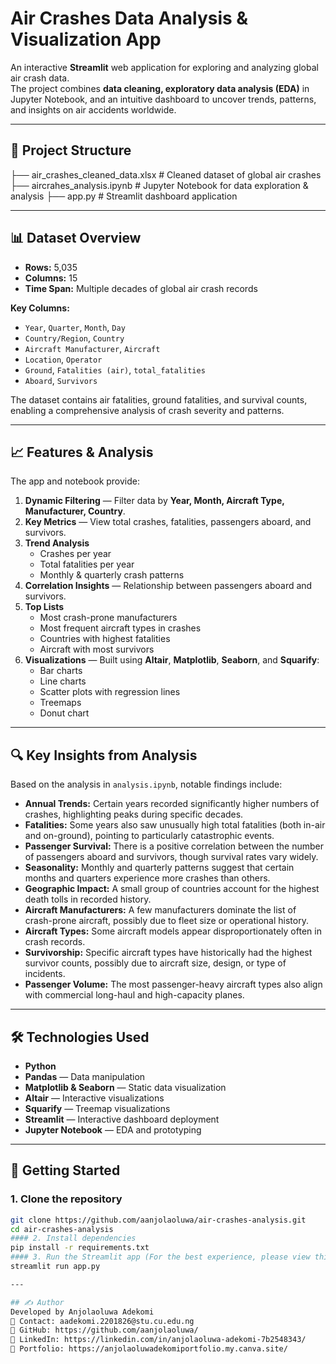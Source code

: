 # **Air Crashes Data Analysis & Visualization App**

An interactive **Streamlit** web application for exploring and analyzing global air crash data.  
The project combines **data cleaning, exploratory data analysis (EDA)** in Jupyter Notebook, and an intuitive dashboard to uncover trends, patterns, and insights on air accidents worldwide.

---

## 📂 Project Structure
├── air_crashes_cleaned_data.xlsx # Cleaned dataset of global air crashes
├── aircrahes_analysis.ipynb # Jupyter Notebook for data exploration & analysis
├── app.py # Streamlit dashboard application


---

## 📊 Dataset Overview

- **Rows:** 5,035  
- **Columns:** 15  
- **Time Span:** Multiple decades of global air crash records  

**Key Columns:**
- `Year`, `Quarter`, `Month`, `Day`
- `Country/Region`, `Country`
- `Aircraft Manufacturer`, `Aircraft`
- `Location`, `Operator`
- `Ground`, `Fatalities (air)`, `total_fatalities`
- `Aboard`, `Survivors`

The dataset contains air fatalities, ground fatalities, and survival counts, enabling a comprehensive analysis of crash severity and patterns.

---

## 📈 Features & Analysis

The app and notebook provide:

1. **Dynamic Filtering** — Filter data by **Year, Month, Aircraft Type, Manufacturer, Country**.
2. **Key Metrics** — View total crashes, fatalities, passengers aboard, and survivors.
3. **Trend Analysis**  
   - Crashes per year  
   - Total fatalities per year  
   - Monthly & quarterly crash patterns
4. **Correlation Insights** — Relationship between passengers aboard and survivors.
5. **Top Lists**  
   - Most crash-prone manufacturers  
   - Most frequent aircraft types in crashes  
   - Countries with highest fatalities  
   - Aircraft with most survivors
6. **Visualizations** — Built using **Altair**, **Matplotlib**, **Seaborn**, and **Squarify**:
   - Bar charts
   - Line charts
   - Scatter plots with regression lines
   - Treemaps
   - Donut chart

---

## 🔍 Key Insights from Analysis

Based on the analysis in `analysis.ipynb`, notable findings include:

- **Annual Trends:** Certain years recorded significantly higher numbers of crashes, highlighting peaks during specific decades.
- **Fatalities:** Some years also saw unusually high total fatalities (both in-air and on-ground), pointing to particularly catastrophic events.
- **Passenger Survival:** There is a positive correlation between the number of passengers aboard and survivors, though survival rates vary widely.
- **Seasonality:** Monthly and quarterly patterns suggest that certain months and quarters experience more crashes than others.
- **Geographic Impact:** A small group of countries account for the highest death tolls in recorded history.
- **Aircraft Manufacturers:** A few manufacturers dominate the list of crash-prone aircraft, possibly due to fleet size or operational history.
- **Aircraft Types:** Some aircraft models appear disproportionately often in crash records.
- **Survivorship:** Specific aircraft types have historically had the highest survivor counts, possibly due to aircraft size, design, or type of incidents.
- **Passenger Volume:** The most passenger-heavy aircraft types also align with commercial long-haul and high-capacity planes.

---

## 🛠️ Technologies Used

- **Python**
- **Pandas** — Data manipulation  
- **Matplotlib & Seaborn** — Static data visualization  
- **Altair** — Interactive visualizations  
- **Squarify** — Treemap visualizations  
- **Streamlit** — Interactive dashboard deployment  
- **Jupyter Notebook** — EDA and prototyping

---

## 🚀 Getting Started

### 1. Clone the repository
```bash
git clone https://github.com/aanjolaoluwa/air-crashes-analysis.git
cd air-crashes-analysis
#### 2. Install dependencies
pip install -r requirements.txt
#### 3. Run the Streamlit app (For the best experience, please view this app in Dark Mode)
streamlit run app.py

---

## ✍️ Author
Developed by Anjolaoluwa Adekomi
📧 Contact: aadekomi.2201826@stu.cu.edu.ng
🔗 GitHub: https://github.com/aanjolaoluwa/
🔗 LinkedIn: https://linkedin.com/in/anjolaoluwa-adekomi-7b2548343/
🔗 Portfolio: https://anjolaoluwadekomiportfolio.my.canva.site/




